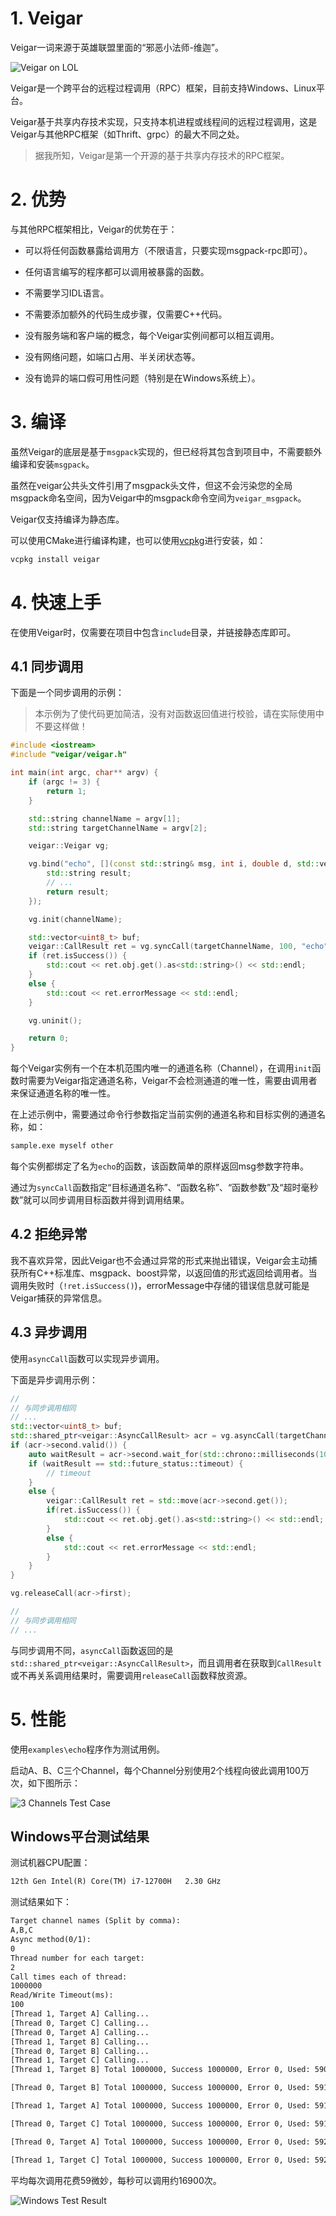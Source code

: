# 1. Veigar
Veigar一词来源于英雄联盟里面的“邪恶小法师-维迦”。

![Veigar on LOL](./veigar-lol.jpg)

Veigar是一个跨平台的远程过程调用（RPC）框架，目前支持Windows、Linux平台。

Veigar基于共享内存技术实现，只支持本机进程或线程间的远程过程调用，这是Veigar与其他RPC框架（如Thrift、grpc）的最大不同之处。

> 据我所知，Veigar是第一个开源的基于共享内存技术的RPC框架。

# 2. 优势

与其他RPC框架相比，Veigar的优势在于：

- 可以将任何函数暴露给调用方（不限语言，只要实现msgpack-rpc即可）。

- 任何语言编写的程序都可以调用被暴露的函数。

- 不需要学习IDL语言。

- 不需要添加额外的代码生成步骤，仅需要C++代码。

- 没有服务端和客户端的概念，每个Veigar实例间都可以相互调用。

- 没有网络问题，如端口占用、半关闭状态等。

- 没有诡异的端口假可用性问题（特别是在Windows系统上）。

# 3. 编译
虽然Veigar的底层是基于`msgpack`实现的，但已经将其包含到项目中，不需要额外编译和安装`msgpack`。

虽然在veigar公共头文件引用了msgpack头文件，但这不会污染您的全局msgpack命名空间，因为Veigar中的msgpack命令空间为`veigar_msgpack`。

Veigar仅支持编译为静态库。

可以使用CMake进行编译构建，也可以使用[vcpkg](https://github.com/microsoft/vcpkg)进行安装，如：
```bash
vcpkg install veigar
```

# 4. 快速上手

在使用Veigar时，仅需要在项目中包含`include`目录，并链接静态库即可。

## 4.1 同步调用

下面是一个同步调用的示例：

> 本示例为了使代码更加简洁，没有对函数返回值进行校验，请在实际使用中不要这样做！

```cpp
#include <iostream>
#include "veigar/veigar.h"

int main(int argc, char** argv) {
    if (argc != 3) {
        return 1;
    }

    std::string channelName = argv[1];
    std::string targetChannelName = argv[2];

    veigar::Veigar vg;

    vg.bind("echo", [](const std::string& msg, int i, double d, std::vector<uint8_t> buf) {
        std::string result;
        // ...
        return result;
    });

    vg.init(channelName);

    std::vector<uint8_t> buf;
    veigar::CallResult ret = vg.syncCall(targetChannelName, 100, "echo", "hello", 12, 3.14, buf);
    if (ret.isSuccess()) {
        std::cout << ret.obj.get().as<std::string>() << std::endl;
    }
    else {
        std::cout << ret.errorMessage << std::endl;
    }

    vg.uninit();

    return 0;
}
```

每个Veigar实例有一个在本机范围内唯一的通道名称（Channel），在调用`init`函数时需要为Veigar指定通道名称，Veigar不会检测通道的唯一性，需要由调用者来保证通道名称的唯一性。

在上述示例中，需要通过命令行参数指定当前实例的通道名称和目标实例的通道名称，如：

```bash
sample.exe myself other
```

每个实例都绑定了名为`echo`的函数，该函数简单的原样返回msg参数字符串。

通过为`syncCall`函数指定“目标通道名称”、“函数名称”、“函数参数”及“超时毫秒数”就可以同步调用目标函数并得到调用结果。

## 4.2 拒绝异常

我不喜欢异常，因此Veigar也不会通过异常的形式来抛出错误，Veigar会主动捕获所有C++标准库、msgpack、boost异常，以返回值的形式返回给调用者。当调用失败时（`!ret.isSuccess()`)，errorMessage中存储的错误信息就可能是Veigar捕获的异常信息。

## 4.3 异步调用
使用`asyncCall`函数可以实现异步调用。

下面是异步调用示例：
```cpp
//
// 与同步调用相同
// ...
std::vector<uint8_t> buf;
std::shared_ptr<veigar::AsyncCallResult> acr = vg.asyncCall(targetChannelName, "echo", "hello", 12, 3.14, buf);
if (acr->second.valid()) {
    auto waitResult = acr->second.wait_for(std::chrono::milliseconds(100));
    if (waitResult == std::future_status::timeout) {
        // timeout
    }
    else {
        veigar::CallResult ret = std::move(acr->second.get());
        if(ret.isSuccess()) {
            std::cout << ret.obj.get().as<std::string>() << std::endl;
        }
        else {
            std::cout << ret.errorMessage << std::endl;
        }
    }
}

vg.releaseCall(acr->first);

//
// 与同步调用相同
// ...
```

与同步调用不同，`asyncCall`函数返回的是`std::shared_ptr<veigar::AsyncCallResult>`，而且调用者在获取到`CallResult`或不再关系调用结果时，需要调用`releaseCall`函数释放资源。

# 5. 性能
使用`examples\echo`程序作为测试用例。

启动A、B、C三个Channel，每个Channel分别使用2个线程向彼此调用100万次，如下图所示：

![3 Channels Test Case](./3-channel-test-case.jpg)

## Windows平台测试结果

测试机器CPU配置：
```txt
12th Gen Intel(R) Core(TM) i7-12700H   2.30 GHz
```

测试结果如下：
```txt
Target channel names (Split by comma):
A,B,C
Async method(0/1):
0
Thread number for each target:
2
Call times each of thread:
1000000
Read/Write Timeout(ms):
100
[Thread 1, Target A] Calling...
[Thread 0, Target C] Calling...
[Thread 0, Target A] Calling...
[Thread 1, Target B] Calling...
[Thread 0, Target B] Calling...
[Thread 1, Target C] Calling...
[Thread 1, Target B] Total 1000000, Success 1000000, Error 0, Used: 59092341us, Average: 59us/call, 16922call/s.

[Thread 0, Target B] Total 1000000, Success 1000000, Error 0, Used: 59112785us, Average: 59us/call, 16916call/s.

[Thread 1, Target A] Total 1000000, Success 1000000, Error 0, Used: 59111520us, Average: 59us/call, 16917call/s.

[Thread 0, Target C] Total 1000000, Success 1000000, Error 0, Used: 59126879us, Average: 59us/call, 16912call/s.

[Thread 0, Target A] Total 1000000, Success 1000000, Error 0, Used: 59206766us, Average: 59us/call, 16889call/s.

[Thread 1, Target C] Total 1000000, Success 1000000, Error 0, Used: 59299407us, Average: 59us/call, 16863call/s.
```

平均每次调用花费59微妙，每秒可以调用约16900次。

![Windows Test Result](./windows-test-result.png)

